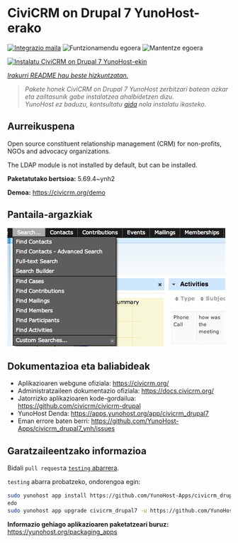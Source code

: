<!--
Ohart ongi: README hau automatikoki sortu da <https://github.com/YunoHost/apps/tree/master/tools/readme_generator>ri esker
EZ editatu eskuz.
-->

# CiviCRM on Drupal 7 YunoHost-erako

[![Integrazio maila](https://dash.yunohost.org/integration/civicrm_drupal7.svg)](https://ci-apps.yunohost.org/ci/apps/civicrm_drupal7/) ![Funtzionamendu egoera](https://ci-apps.yunohost.org/ci/badges/civicrm_drupal7.status.svg) ![Mantentze egoera](https://ci-apps.yunohost.org/ci/badges/civicrm_drupal7.maintain.svg)

[![Instalatu CiviCRM on Drupal 7 YunoHost-ekin](https://install-app.yunohost.org/install-with-yunohost.svg)](https://install-app.yunohost.org/?app=civicrm_drupal7)

*[Irakurri README hau beste hizkuntzatan.](./ALL_README.md)*

> *Pakete honek CiviCRM on Drupal 7 YunoHost zerbitzari batean azkar eta zailtasunik gabe instalatzea ahalbidetzen dizu.*  
> *YunoHost ez baduzu, kontsultatu [gida](https://yunohost.org/install) nola instalatu ikasteko.*

## Aurreikuspena

Open source constituent relationship management (CRM) for non-profits, NGOs and advocacy organizations.

The LDAP module is not installed by default, but can be installed.


**Paketatutako bertsioa:** 5.69.4~ynh2

**Demoa:** <https://civicrm.org/demo>

## Pantaila-argazkiak

![CiviCRM on Drupal 7(r)en pantaila-argazkia](./doc/screenshots/screenshot.png)

## Dokumentazioa eta baliabideak

- Aplikazioaren webgune ofiziala: <https://civicrm.org/>
- Administratzaileen dokumentazio ofiziala: <https://docs.civicrm.org/>
- Jatorrizko aplikazioaren kode-gordailua: <https://github.com/civicrm/civicrm-drupal>
- YunoHost Denda: <https://apps.yunohost.org/app/civicrm_drupal7>
- Eman errore baten berri: <https://github.com/YunoHost-Apps/civicrm_drupal7_ynh/issues>

## Garatzaileentzako informazioa

Bidali `pull request`a [`testing` abarrera](https://github.com/YunoHost-Apps/civicrm_drupal7_ynh/tree/testing).

`testing` abarra probatzeko, ondorengoa egin:

```bash
sudo yunohost app install https://github.com/YunoHost-Apps/civicrm_drupal7_ynh/tree/testing --debug
edo
sudo yunohost app upgrade civicrm_drupal7 -u https://github.com/YunoHost-Apps/civicrm_drupal7_ynh/tree/testing --debug
```

**Informazio gehiago aplikazioaren paketatzeari buruz:** <https://yunohost.org/packaging_apps>
